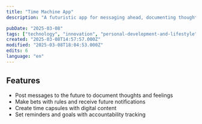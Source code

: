 ```yaml
---
title: "Time Machine App"
description: "A futuristic app for messaging ahead, documenting thoughts, and making bets"

pubDate: "2025-03-08"
tags: ["technology", "innovation", "personal-development-and-lifestyle"]
created: "2025-03-08T14:57:57.000Z"
modified: "2025-03-08T18:04:53.000Z"
edits: 6
language: "en"
---
```


## Features
- Post messages to the future to document thoughts and feelings
- Make bets with rules and receive future notifications
- Create time capsules with digital content
- Set reminders and goals with accountability tracking